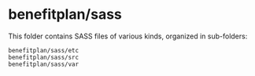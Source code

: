 # benefitplan/sass

This folder contains SASS files of various kinds, organized in sub-folders:

    benefitplan/sass/etc
    benefitplan/sass/src
    benefitplan/sass/var
